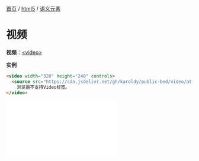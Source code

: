 [首页](/) / [html5](/html5/) / [语义元素](/html5/video)

# 视频

**视频**：[\<video>](https://www.w3cschool.cn/htmltags/tag-video.html)

**实例**

```html
<video width="320" height="240" controls>
  <source src="https://cdn.jsdelivr.net/gh/karoldy/public-bed/video/at-least-you.mp4" type="video/mp4">
	浏览器不支持Video标签。
</video>
```

<iframe
  class="output-iframe"
  scrolling="yes"
  frameborder="0"
  src="html5/example/video.html"
>
  浏览器不支持iframe
</iframe>
